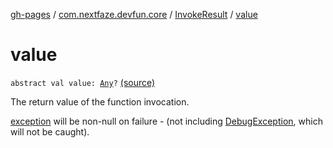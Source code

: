 [gh-pages](../../index.md) / [com.nextfaze.devfun.core](../index.md) / [InvokeResult](index.md) / [value](./value.md)

# value

`abstract val value: `[`Any`](https://kotlinlang.org/api/latest/jvm/stdlib/kotlin/-any/index.html)`?` [(source)](https://github.com/NextFaze/dev-fun/tree/master/devfun-annotations/src/main/java/com/nextfaze/devfun/core/Definitions.kt#L134)

The return value of the function invocation.

[exception](exception.md) will be non-null on failure - (not including [DebugException](../-debug-exception/index.md), which will not be caught).

